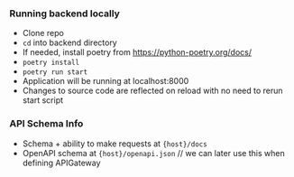 ### Running backend locally
- Clone repo
- `cd` into backend directory
- If needed, install poetry from https://python-poetry.org/docs/
- `poetry install`
- `poetry run start`
- Application will be running at localhost:8000
- Changes to source code are reflected on reload with no need to rerun start script

### API Schema Info
- Schema + ability to make requests at `{host}/docs`
- OpenAPI schema at `{host}/openapi.json` // we can later use this when defining APIGateway